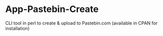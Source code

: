# App-Pastebin-Create
CLI tool in perl to create &amp; upload to Pastebin.com (available in CPAN for installation)
